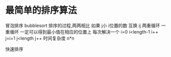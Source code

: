 #  最简单的排序算法
  冒泡排序 bubblesort
  排序的过程,两两相比 如果 j小 i位置的数 互换 ij
  两重循环
  一重循环  一定可以得到最小值在相应的位置上  每次解决一个
  i=0 i<length-1 i++
  j=i+1 j<length  j++
  时间复杂度 n*n

  快速排序
   
